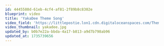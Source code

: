 ```yaml
---
id: 4445580d-61eb-4cf4-af81-2f89b8c8302e
blueprint: video
title: 'YakaDee Theme Song'
video_field: 'https://littlepostie.lon1.cdn.digitaloceanspaces.com/Theme%20Song!%20%F0%9F%8E%B6%20%20Yakka%20Dee!.mp4'
video_thumbnail: yakadee.jpg
updated_by: b0b7e22a-bbda-4a17-b813-a9d7b798ab96
updated_at: 1735739656
---
```

